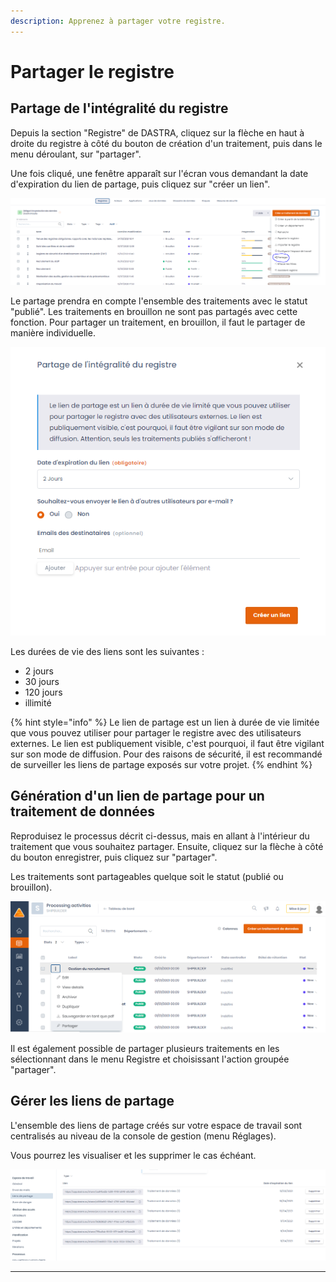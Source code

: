 ```yaml
---
description: Apprenez à partager votre registre.
---
```


# Partager le registre

## Partage de l'intégralité du registre

Depuis la section "Registre" de DASTRA, cliquez sur la flèche en haut à droite du registre à côté du bouton de création d'un traitement, puis dans le menu déroulant, sur "partager".

Une fois cliqué, une fenêtre apparaît sur l'écran vous demandant la date d'expiration du lien de partage, puis cliquez sur "créer un lien".

![](<../../.gitbook/assets/image (180).png>)



Le partage prendra en compte l'ensemble des traitements avec le statut "publié". Les traitements en brouillon ne sont pas partagés avec cette fonction. Pour partager un traitement, en brouillon, il faut le partager de manière individuelle.&#x20;

![Interface de configuration du partage](<../../.gitbook/assets/image (178).png>)

Les durées de vie des liens sont les suivantes :&#x20;

* 2 jours&#x20;
* 30 jours
* 120 jours
* illimité

{% hint style="info" %}
Le lien de partage est un lien à durée de vie limitée que vous pouvez utiliser pour partager le registre avec des utilisateurs externes. Le lien est publiquement visible, c'est pourquoi, il faut être vigilant sur son mode de diffusion. Pour des raisons de sécurité, il est recommandé de surveiller les liens de partage exposés sur votre projet.
{% endhint %}

## **Génération d'un lien de partage pour un traitement de données**

Reproduisez le processus décrit ci-dessus, mais en allant à l'intérieur du traitement que vous souhaitez partager. Ensuite, cliquez sur la flèche à côté du bouton enregistrer, puis cliquez sur "partager".

Les traitements sont partageables quelque soit le statut (publié ou brouillon).

![](<../../.gitbook/assets/image (18).png>)

Il est également possible de partager plusieurs traitements en les sélectionnant dans le menu Registre et choisissant l'action groupée "partager".&#x20;



## Gérer les liens de partage

L'ensemble des liens de partage créés sur votre espace de travail sont centralisés au niveau de la console de gestion (menu Réglages).&#x20;

Vous pourrez les visualiser et les supprimer le cas échéant.

![Interface de gestion des liens de partage ](<../../.gitbook/assets/image (179).png>)





****
